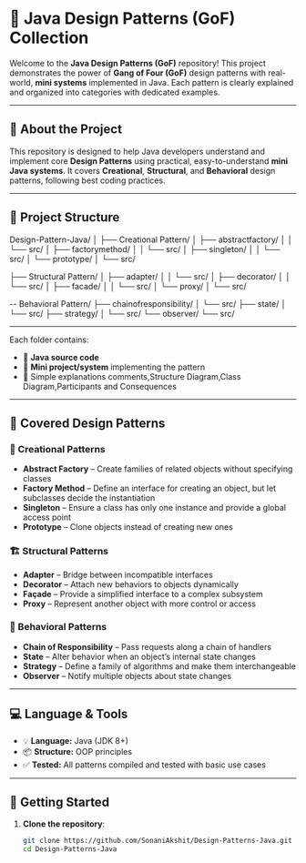 # 🎯 Java Design Patterns (GoF) Collection

Welcome to the **Java Design Patterns (GoF)** repository! This project demonstrates the power of **Gang of Four (GoF)** design patterns with real-world, **mini systems** implemented in Java. Each pattern is clearly explained and organized into categories with dedicated examples.

---

## 🧠 About the Project

This repository is designed to help Java developers understand and implement core **Design Patterns** using practical, easy-to-understand **mini Java systems**. It covers **Creational**, **Structural**, and **Behavioral** design patterns, following best coding practices.

---

## 📁 Project Structure

Design-Pattern-Java/
│
├── Creational Pattern/
│   ├── abstractfactory/
│   │   └── src/
│   ├── factorymethod/
│   │   └── src/
│   ├── singleton/
│   │   └── src/
│   └── prototype/
│       └── src/

├── Structural Pattern/
│   ├── adapter/
│   │   └── src/
│   ├── decorator/
│   │   └── src/
│   ├── facade/
│   │   └── src/
│   └── proxy/
│       └── src/

-- Behavioral Pattern/
   ├── chainofresponsibility/
   │   └── src/
   ├── state/
   │   └── src/
   ├── strategy/
   │   └── src/
   └── observer/
       └── src/

--- 

Each folder contains:
- 📄 **Java source code**
- 🧪 **Mini project/system** implementing the pattern
- 📘 Simple explanations comments,Structure Diagram,Class Diagram,Participants and Consequences

---

## 🧰 Covered Design Patterns

### 🔨 Creational Patterns
- **Abstract Factory** – Create families of related objects without specifying classes
- **Factory Method** – Define an interface for creating an object, but let subclasses decide the instantiation
- **Singleton** – Ensure a class has only one instance and provide a global access point
- **Prototype** – Clone objects instead of creating new ones

### 🏗️ Structural Patterns
- **Adapter** – Bridge between incompatible interfaces
- **Decorator** – Attach new behaviors to objects dynamically
- **Façade** – Provide a simplified interface to a complex subsystem
- **Proxy** – Represent another object with more control or access

### 🔁 Behavioral Patterns
- **Chain of Responsibility** – Pass requests along a chain of handlers
- **State** – Alter behavior when an object’s internal state changes
- **Strategy** – Define a family of algorithms and make them interchangeable
- **Observer** – Notify multiple objects about state changes

---

## 💻 Language & Tools

- 💡 **Language:** Java (JDK 8+)
- 📦 **Structure:** OOP principles
- ✅ **Tested:** All patterns compiled and tested with basic use cases

---

## 🚀 Getting Started

1. **Clone the repository**:
   ```sh
   git clone https://github.com/SonaniAkshit/Design-Patterns-Java.git
   cd Design-Patterns-Java
